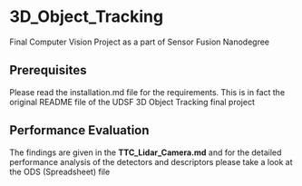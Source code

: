 # 3D_Object_Tracking
Final Computer Vision Project as a part of Sensor Fusion Nanodegree

## Prerequisites

Please read the installation.md file for the requirements. This is in fact the original README file of the UDSF 3D Object Tracking final project

## Performance Evaluation

The findings are given in the **TTC_Lidar_Camera.md** and for the detailed performance analysis of the detectors and descriptors please take a look at the ODS (Spreadsheet) file  


